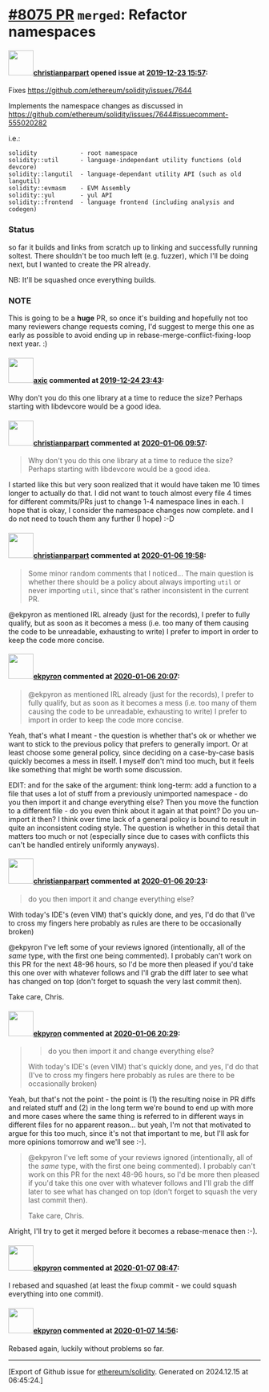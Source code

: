 # [\#8075 PR](https://github.com/ethereum/solidity/pull/8075) `merged`: Refactor namespaces

#### <img src="https://avatars.githubusercontent.com/u/56763?u=373e0766d5c45bef8c7c7fc5ed48394935772065&v=4" width="50">[christianparpart](https://github.com/christianparpart) opened issue at [2019-12-23 15:57](https://github.com/ethereum/solidity/pull/8075):

Fixes https://github.com/ethereum/solidity/issues/7644

Implements the namespace changes as discussed in https://github.com/ethereum/solidity/issues/7644#issuecomment-555020282

i.e.:

```
solidity            - root namespace
solidity::util      - language-independant utility functions (old devcore)
solidity::langutil  - language-dependant utility API (such as old langutil)
solidity::evmasm    - EVM Assembly
solidity::yul       - yul API
solidity::frontend  - language frontend (including analysis and codegen)
```

### Status

so far it builds and links from scratch up to linking and successfully running soltest. There shouldn't be too much left (e.g. fuzzer), which I'll be doing next, but I wanted to create the PR already.

NB: It'll be squashed once everything builds.

### NOTE

This is going to be a **huge** PR, so once it's building and hopefully not too many reviewers change requests coming, I'd suggest to merge this one as early as possible to avoid ending up in rebase-merge-conflict-fixing-loop next year. :)

#### <img src="https://avatars.githubusercontent.com/u/20340?v=4" width="50">[axic](https://github.com/axic) commented at [2019-12-24 23:43](https://github.com/ethereum/solidity/pull/8075#issuecomment-568811342):

Why don't you do this one library at a time to reduce the size? Perhaps starting with libdevcore would be a good idea.

#### <img src="https://avatars.githubusercontent.com/u/56763?u=373e0766d5c45bef8c7c7fc5ed48394935772065&v=4" width="50">[christianparpart](https://github.com/christianparpart) commented at [2020-01-06 09:57](https://github.com/ethereum/solidity/pull/8075#issuecomment-571077039):

> Why don't you do this one library at a time to reduce the size? Perhaps starting with libdevcore would be a good idea.

I started like this but very soon realized that it would have taken me 10 times longer to actually do that. I did not want to touch almost every file 4 times for different commits/PRs just to change 1-4 namespace lines in each. I hope that is okay, I consider the namespace changes now complete. and I do not need to touch them any further (I hope) :-D

#### <img src="https://avatars.githubusercontent.com/u/56763?u=373e0766d5c45bef8c7c7fc5ed48394935772065&v=4" width="50">[christianparpart](https://github.com/christianparpart) commented at [2020-01-06 19:58](https://github.com/ethereum/solidity/pull/8075#issuecomment-571290319):

> Some minor random comments that I noticed... The main question is whether there should be a policy about always importing `util` or never importing `util`, since that's rather inconsistent in the current PR.

@ekpyron as mentioned IRL already (just for the records), I prefer to fully qualify, but as soon as it becomes a mess (i.e. too many of them causing the code to be unreadable, exhausting to write) I prefer to import in order to keep the code more concise.

#### <img src="https://avatars.githubusercontent.com/u/1347491?v=4" width="50">[ekpyron](https://github.com/ekpyron) commented at [2020-01-06 20:07](https://github.com/ethereum/solidity/pull/8075#issuecomment-571293480):

> @ekpyron as mentioned IRL already (just for the records), I prefer to fully qualify, but as soon as it becomes a mess (i.e. too many of them causing the code to be unreadable, exhausting to write) I prefer to import in order to keep the code more concise.

Yeah, that's what I meant - the question is whether that's ok or whether we want to stick to the previous policy that prefers to generally import. Or at least choose some general policy, since deciding on a case-by-case basis quickly becomes a mess in itself. I myself don't mind too much, but it feels like something that might be worth some discussion.

EDIT: and for the sake of the argument: think long-term: add a function to a file that uses a lot of stuff from a previously unimported namespace - do you then import it and change everything else? Then you move the function to a different file - do you even think about it again at that point? Do you un-import it then? I think over time lack of a general policy is bound to result in quite an inconsistent coding style. The question is whether in this detail that matters too much or not (especially since due to cases with conflicts this can't be handled entirely uniformly anyways).

#### <img src="https://avatars.githubusercontent.com/u/56763?u=373e0766d5c45bef8c7c7fc5ed48394935772065&v=4" width="50">[christianparpart](https://github.com/christianparpart) commented at [2020-01-06 20:23](https://github.com/ethereum/solidity/pull/8075#issuecomment-571299147):

> do you then import it and change everything else?

With today's IDE's (even VIM) that's quickly done, and yes, I'd do that (I've to cross my fingers here probably as rules are there to be occasionally broken)

@ekpyron I've left some of your reviews ignored (intentionally, all of the *same* type, with the first one being commented). I probably can't work on this PR for the next 48-96 hours, so I'd be more then pleased if you'd take this one over with whatever follows and I'll grab the diff later to see what has changed on top (don't forget to squash the very last commit then).

Take care,
Chris.

#### <img src="https://avatars.githubusercontent.com/u/1347491?v=4" width="50">[ekpyron](https://github.com/ekpyron) commented at [2020-01-06 20:29](https://github.com/ethereum/solidity/pull/8075#issuecomment-571301257):

> > do you then import it and change everything else?
> 
> With today's IDE's (even VIM) that's quickly done, and yes, I'd do that (I've to cross my fingers here probably as rules are there to be occasionally broken)

Yeah, but that's not the point - the point is (1) the resulting noise in PR diffs and related stuff and (2) in the long term we're bound to end up with more and more cases where the same thing is referred to in different ways in different files for no apparent reason... but yeah, I'm not that motivated to argue for this too much, since it's not that important to me, but I'll ask for more opinions tomorrow and we'll see :-).

> 
> @ekpyron I've left some of your reviews ignored (intentionally, all of the _same_ type, with the first one being commented). I probably can't work on this PR for the next 48-96 hours, so I'd be more then pleased if you'd take this one over with whatever follows and I'll grab the diff later to see what has changed on top (don't forget to squash the very last commit then).
> 
> Take care,
> Chris.

Alright, I'll try to get it merged before it becomes a rebase-menace then :-).

#### <img src="https://avatars.githubusercontent.com/u/1347491?v=4" width="50">[ekpyron](https://github.com/ekpyron) commented at [2020-01-07 08:47](https://github.com/ethereum/solidity/pull/8075#issuecomment-571492394):

I rebased and squashed (at least the fixup commit - we could squash everything into one commit).

#### <img src="https://avatars.githubusercontent.com/u/1347491?v=4" width="50">[ekpyron](https://github.com/ekpyron) commented at [2020-01-07 14:56](https://github.com/ethereum/solidity/pull/8075#issuecomment-571621332):

Rebased again, luckily without problems so far.


-------------------------------------------------------------------------------



[Export of Github issue for [ethereum/solidity](https://github.com/ethereum/solidity). Generated on 2024.12.15 at 06:45:24.]
